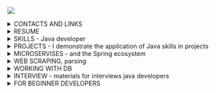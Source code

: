 ![](https://komarev.com/ghpvc/?username=yarmail)<br/>

<details>
<summary>CONTACTS AND LINKS</summary>
Telegram: @YarTsin <br>
Email: yarmail@yandex.ru <br>
Subscribe to Linkedin: https://www.linkedin.com/in/yar-tsin/ <br>
LeetCode: https://leetcode.com/u/YarTsin/<br><br>
</details>

<details>
<summary>RESUME</summary>
I am an experienced Java developer with over 3 years of professional experience in creating 
and maintaining scalable applications. I have deep knowledge in servlet development and Java 
application programming, as well as experience working with popular frameworks such as 
Spring (including Spring Boot, Spring Cloud, and Spring Security). <br>

I specialize in microservices development and am skilled in designing and integrating RESTful APIs. <br>

I confidently utilize CI/CD tools such as Jenkins and GitLab CI/CD, and have experience 
with containerization (Docker) and orchestration systems (Kubernetes). I am also proficient 
with both relational and non-relational databases, including PostgreSQL, MySQL, and MongoDB <br>

I actively use messaging tools such as RabbitMQ and Kafka, and I adhere to Agile/Scrum 
methodologies, which enable me to work effectively in teams and adapt to changes.<br>

In addition to technical skills, I value the importance of communication and collaboration 
within a team and am always ready to share knowledge and experience with colleagues. 
My goal is to create reliable and high-performance solutions that deliver 
value to users and the business.
</details>

<details>
<summary> SKILLS - Java developer</summary>
<br>
<b>AI & Automation:</b><br> 
AI chat: ChatGPT, DeepSeek, Qwen, Perplexity<br><br>

<b>Projects methods:</b> Agile, Scrum, Kanban, Jira<br>

<b>DevOps layer</b><br>
CI: Jenkins, GitLab CI, GitHub Actions, Travis CI (Codecov.io, JaCoCo)<br>
CD: Docker, Docker Compose <br>
Orchestration: Kubernetes(elementary)<br>

<b>Monitoring:</b> Prometheus, Grafana, ELK Stack(elementary)<br>
<b>VCS:</b> Git, GitHub, GitLab, Bitbucket <br>
<b>Build:</b> Maven, Gradle<br>

<b>Front layer(elementary)</b><br> 
frameworks: React, Vue.js (elementary)<br> 
tools: Webpack, npm, Bootstrap 5 (elementary)<br>
basic: HTML5/CSS3, JavaScript (ES6+), jQuery, JSTL, Thymeleaf<br>

<b>Message Brokers:</b> Kafka (Kafka Streams, Kafka Connect), RabbitMQ <br>

<b>Security</b><br>
level 3: Spring Security, OAuth2, JWT (basic)<br>
level 2: SQL injection, XSS, CSRF (elementary)<br>
level 1: JAAS, GSS, Kerberos <br>

<b>Spring Ecosystem</b><br>
microservices: Spring Cloud (Gateway, Config, OpenFeign)<br>
web: Spring WEB (Rest), Spring MVC<br>
base: Spring Framework, Spring Core, Spring Boot<br>

<b>Documentation:</b> Javadoc, Confluence, Swagger(elementary), PlantUML<br> 
<b>Static analysis:</b> SonarQube, Checkstyle, PMD(elementary)<br>

<b>Test</b><br>
level 3: Testcontainers, Selenium(elementary)<br>
level 2: Mockito, JUnit 5, AssertJ<br>
level 1: JUnit 4, Hamcrest <br>

<b>Service layer</b><br>
boilerplate reduction library: Lombok <br>
log: Slf4j, logback, reload4j(log4j), java.util.logging<br>
web scraping, parsing html: Jsoup <br>
Patterns: SOLID, DDD, TDD <br>
Principles: KISS, DRY, YAGNI<br>
Technologies Java:  Stream API, Concurrency, NIO2, OOP, etc.<br>
Java: 8-21 SE, EE (part), Java Core<br>

<b>Db layer</b><br>
tools: pgAdmin, DBeaver, DataGrip<br>
db migration tools: Liquibase, Flyway <br>
ORM: Spring Data JPA, JPQL, JPA Named Queries, Hibernate, HQL<br>
JDBC: jdbcTemplate, JDBC <br>
NoSQL: MongoDB, Redis(elementary)<br>
db: Postgres, H2, HSQLDB, MySQL, Oracle<br>

<b>OS layer</b><br>
tools: top, htop, lsof, ps, systemctl, etc.<br>
OS: Windows, Ubuntu, SintezM(RHEL) <br>

<b>Networking layer</b><br>
tools level 2: WinSCP, Postman, Curl, PuTTY<br>
tools level 1: tcpdump, netstat, traceroute, etc.<br>
protocol: http, https, ssh, tcp/ip, REST, WebSocket, gRPC(elementary)<br>
model: OSI
</details>

<details>
<summary>PROJECTS - I demonstrate the application of Java skills in projects</summary><br>

Various projects<br>

<!-- https://github.com/YarTsin/agile_soft_dev --> <!-- https://github.com/YarTsin/jenkins_start -->
[![Readme Card](https://github-readme-stats.vercel.app/api/pin/?username=YarTsin&repo=agile_soft_dev)](https://github.com/YarTsin/agile_soft_dev)
[![Readme Card](https://github-readme-stats.vercel.app/api/pin/?username=YarTsin&repo=jenkins_start)](https://github.com/YarTsin/jenkins_start)

<!-- https://github.com/YarTsin/docker_example --> <!-- https://github.com/YarTsin/docker_compose -->
[![Readme Card](https://github-readme-stats.vercel.app/api/pin/?username=YarTsin&repo=docker_example)](https://github.com/YarTsin/docker_example)
[![Readme Card](https://github-readme-stats.vercel.app/api/pin/?username=YarTsin&repo=docker_compose)](https://github.com/YarTsin/docker_compose)

<!-- https://github.com/YarTsin/kafka_connect -->
[![Readme Card](https://github-readme-stats.vercel.app/api/pin/?username=YarTsin&repo=kafka_connect)](https://github.com/YarTsin/kafka_connect)
</details>

<details>
<summary>MICROSERVISES - and the Spring ecosystem</summary>

<!-- https://github.com/YarTsin/task_back --> <!-- https://github.com/YarTsin/task_micro --> 
[![Readme Card](https://github-readme-stats.vercel.app/api/pin/?username=YarTsin&repo=task_back)](https://github.com/YarTsin/task_back)
[![Readme Card](https://github-readme-stats.vercel.app/api/pin/?username=YarTsin&repo=task_micro)](https://github.com/YarTsin/task_micro)

<!-- https://github.com/YarTsin/microservices_start --> <!-- https://github.com/YarTsin/library -->
[![Readme Card](https://github-readme-stats.vercel.app/api/pin/?username=YarTsin&repo=microservices_start)](https://github.com/YarTsin/microservices_start) 
[![Readme Card](https://github-readme-stats.vercel.app/api/pin/?username=YarTsin&repo=library)](https://github.com/YarTsin/library)
</details>

<details>
<summary>WEB SCRAPING, parsing</summary>

<!-- https://github.com/YarTsin/web-crawler --><!-- https://github.com/YarTsin/jsoup -->
[![Readme Card](https://github-readme-stats.vercel.app/api/pin/?username=YarTsin&repo=web-crawler)](https://github.com/YarTsin/web-crawler)
[![Readme Card](https://github-readme-stats.vercel.app/api/pin/?username=YarTsin&repo=jsoup)](https://github.com/YarTsin/jsoup)
</details>


<details>
<summary>WORKING WITH DB</summary>

<!-- https://github.com/YarTsin/postgresql_lessons --><!-- https://github.com/YarTsin/postgresql_pgadmin -->
[![Readme Card](https://github-readme-stats.vercel.app/api/pin/?username=YarTsin&repo=postgresql_lessons)](https://github.com/YarTsin/postgresql_lessons)
[![Readme Card](https://github-readme-stats.vercel.app/api/pin/?username=YarTsin&repo=postgresql_pgadmin)](https://github.com/YarTsin/postgresql_pgadmin)
</details>

<details>
<summary>INTERVIEW - materials for interviews java developers</summary>

<!-- https://github.com/YarTsin/interview -->
[![Readme Card](https://github-readme-stats.vercel.app/api/pin/?username=YarTsin&repo=interview)](https://github.com/YarTsin/interview)

<!-- https://github.com/YarTsin/alg_grok --> <!-- https://github.com/YarTsin/alg_acmp -->
[![Readme Card](https://github-readme-stats.vercel.app/api/pin/?username=YarTsin&repo=alg_grok)](https://github.com/YarTsin/alg_grok)
[![Readme Card](https://github-readme-stats.vercel.app/api/pin/?username=YarTsin&repo=alg_acmp)](https://github.com/YarTsin/alg_acmp)

<!-- https://github.com/YarTsin/tinkoff --> <!-- https://github.com/YarTsin/yandex_tasks -->
[![Readme Card](https://github-readme-stats.vercel.app/api/pin/?username=YarTsin&repo=tinkoff)](https://github.com/YarTsin/tinkoff)
[![Readme Card](https://github-readme-stats.vercel.app/api/pin/?username=YarTsin&repo=yandex_tasks)](https://github.com/YarTsin/yandex_tasks)
</details>

<details>
<summary>FOR BEGINNER DEVELOPERS</summary>
  
<!-- https://github.com/YarTsin/100ProjectsOfCode -->
[![Readme Card](https://github-readme-stats.vercel.app/api/pin/?username=YarTsin&repo=100ProjectsOfCode)](https://github.com/YarTsin/100ProjectsOfCode)


<!-- https://github.com/YarTsin/ubuntu --> <!-- https://github.com/YarTsin/collector_script -->
[![Readme Card](https://github-readme-stats.vercel.app/api/pin/?username=YarTsin&repo=ubuntu)](https://github.com/YarTsin/ubuntu)
[![Readme Card](https://github-readme-stats.vercel.app/api/pin/?username=YarTsin&repo=collector_script)](https://github.com/YarTsin/collector_script)

<!-- https://github.com/YarTsin/microservices_start -->  <!-- https://github.com/YarTsin/spring_hibernate -->
[![Readme Card](https://github-readme-stats.vercel.app/api/pin/?username=YarTsin&repo=microservices_start)](https://github.com/YarTsin/microservices_start) 
[![Readme Card](https://github-readme-stats.vercel.app/api/pin/?username=YarTsin&repo=spring_hibernate)](https://github.com/YarTsin/spring_hibernate) 



<!-- https://github.com/YarTsin/long_file_path --> <!-- https://github.com/YarTsin/robot -->
[![Readme Card](https://github-readme-stats.vercel.app/api/pin/?username=YarTsin&repo=long_file_path)](https://github.com/YarTsin/long_file_path)
[![Readme Card](https://github-readme-stats.vercel.app/api/pin/?username=YarTsin&repo=robot)](https://github.com/YarTsin/robot)

<!-- https://github.com/YarTsin/lombok --> <!-- https://github.com/YarTsin/enumclass -->

[![Readme Card](https://github-readme-stats.vercel.app/api/pin/?username=YarTsin&repo=lombok)](https://github.com/YarTsin/lombok)
[![Readme Card](https://github-readme-stats.vercel.app/api/pin/?username=YarTsin&repo=enumclass)](https://github.com/YarTsin/enumclass)

</details>
